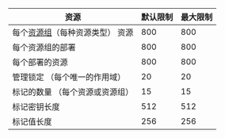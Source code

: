 资源|默认限制|最大限制
---|---|---
每个[资源组](../articles/resource-group-overview.md#resource-groups)（每种资源类型） 资源|800|800
每个资源组的部署|800|800
每个部署的资源|800|800
管理锁定 （每个唯一的作用域）|20|20
标记的数量 （每个资源或资源组）|15|15
标记密钥长度|512|512
标记值长度|256|256
